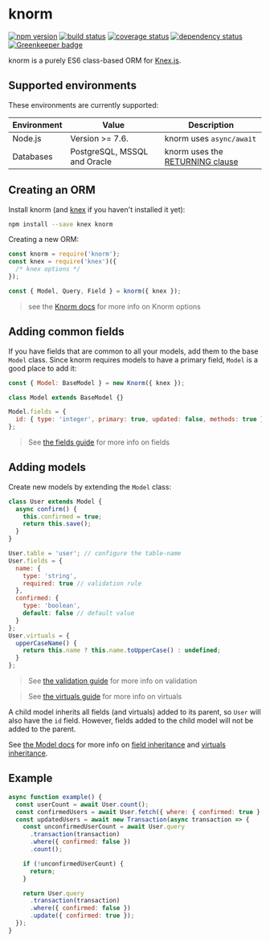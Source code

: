 # knorm

[![npm version](https://badge.fury.io/js/knorm.svg)](http://badge.fury.io/js/knorm)
[![build status](https://travis-ci.org/joelmukuthu/knorm.svg?branch=master)](https://travis-ci.org/joelmukuthu/knorm)
[![coverage status](https://coveralls.io/repos/github/joelmukuthu/knorm/badge.svg?branch=master)](https://coveralls.io/github/joelmukuthu/knorm?branch=master)
[![dependency status](https://david-dm.org/joelmukuthu/knorm.svg)](https://david-dm.org/joelmukuthu/knorm)
[![Greenkeeper badge](https://badges.greenkeeper.io/joelmukuthu/knorm.svg)](https://greenkeeper.io/)

knorm is a purely ES6 class-based ORM for [Knex.js](http://knexjs.org).

## Supported environments

These environments are currently supported:

| Environment | Value                        | Description                                                             |
| ----------- | ---------------------------- | ----------------------------------------------------------------------- |
| Node.js     | Version >= 7.6.              | knorm uses `async/await`                                                |
| Databases   | PostgreSQL, MSSQL and Oracle | knorm uses the [RETURNING clause](http://knexjs.org/#Builder-returning) |

## Creating an ORM

Install knorm (and [knex](http://knexjs.org) if you haven't installed it yet):

```bash
npm install --save knex knorm
```

Creating a new ORM:

```js
const knorm = require('knorm');
const knex = require('knex')({
  /* knex options */
});

const { Model, Query, Field } = knorm({ knex });
```

> see the [Knorm docs](api/knorm.md#knorm) for more info on Knorm options

## Adding common fields

If you have fields that are common to all your models, add them to the base
`Model` class. Since knorm requires models to have a primary field, `Model` is a
good place to add it:

```js
const { Model: BaseModel } = new Knorm({ knex });

class Model extends BaseModel {}

Model.fields = {
  id: { type: 'integer', primary: true, updated: false, methods: true }
};
```

> See [the fields guide](guides/fields.md#fields) for more info on fields

## Adding models

Create new models by extending the `Model` class:

```js
class User extends Model {
  async confirm() {
    this.confirmed = true;
    return this.save();
  }
}

User.table = 'user'; // configure the table-name
User.fields = {
  name: {
    type: 'string',
    required: true // validation rule
  },
  confirmed: {
    type: 'boolean',
    default: false // default value
  }
};
User.virtuals = {
  upperCaseName() {
    return this.name ? this.name.toUpperCase() : undefined;
  }
};
```

> See [the validation guide](guides/validation.md) for more info on validation

> See [the virtuals guide](guides/virtuals.md#virtuals) for more info on virtuals

A child model inherits all fields (and virtuals) added to its parent, so `User`
will also have the `id` field. However, fields added to the child model will not
be added to the parent.

See [the Model docs](api/model.md) for more info on
[field inheritance](api/model.md#modelfields) and
[virtuals inheritance](api/model.md#modelvirtuals).

## Example

```js
async function example() {
  const userCount = await User.count();
  const confirmedUsers = await User.fetch({ where: { confirmed: true } });
  const updatedUsers = await new Transaction(async transaction => {
    const unconfirmedUserCount = await User.query
      .transaction(transaction)
      .where({ confirmed: false })
      .count();

    if (!unconfirmedUserCount) {
      return;
    }

    return User.query
      .transaction(transaction)
      .where({ confirmed: false })
      .update({ confirmed: true });
  });
}
```

